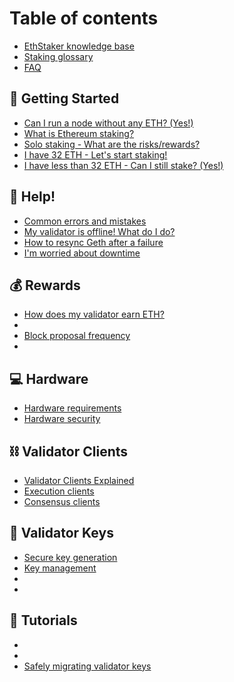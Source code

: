 # Table of contents

* [EthStaker knowledge base](README.md)
* [Staking glossary](staking-glossary.md)
* [FAQ](faq.md)

## 🚀 Getting Started

* [Can I run a node without any ETH? (Yes!)](getting-started/ethereum-node.md)
* [What is Ethereum staking?](getting-started/what-is-ethereum-staking.md)
* [Solo staking - What are the risks/rewards?](getting-started/solo-staking-risks-rewards.md)
* [I have 32 ETH - Let's start staking!](tutorials/solo-staking-guides.md)
* [I have less than 32 ETH - Can I still stake? (Yes!)](getting-started/pooled-staking.md)

## 🚨 Help!

* [Common errors and mistakes](help/common-errors-mistakes.md)
* [My validator is offline! What do I do?](help/validator-offline.md)
* [How to resync Geth after a failure](tutorials/resync-geth.md)
* [I'm worried about downtime](help/downtime-explained.md)

## 💰 Rewards

* [How does my validator earn ETH?](rewards/chain-rewards.md)
*
* [Block proposal frequency](rewards/proposal-frequency.md)
*

## 💻 Hardware

* [Hardware requirements](hardware/hardware-requirements.md)
* [Hardware security](hardware/hardware-security.md)

## ⛓ Validator Clients

* [Validator Clients Explained](software/software-summary.md)
* [Execution clients](software/execution-clients.md)
* [Consensus clients](software/consensus-clients.md)

## 🔑 Validator Keys

* [Secure key generation](validator-keys/secure-key-generation.md)
* [Key management](validator-keys/key-management.md)
*
*

## 📕 Tutorials

*
*
* [Safely migrating validator keys](tutorials/validator-key-migration.md)
